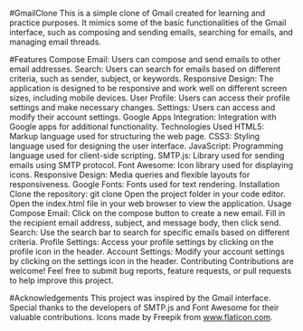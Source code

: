 #GmailClone
This is a simple clone of Gmail created for learning and practice purposes. It mimics some of the basic functionalities of the Gmail interface, such as composing and sending emails, searching for emails, and managing email threads.

#Features
Compose Email: Users can compose and send emails to other email addresses.
Search: Users can search for emails based on different criteria, such as sender, subject, or keywords.
Responsive Design: The application is designed to be responsive and work well on different screen sizes, including mobile devices.
User Profile: Users can access their profile settings and make necessary changes.
Settings: Users can access and modify their account settings.
Google Apps Integration: Integration with Google apps for additional functionality.
Technologies Used
HTML5: Markup language used for structuring the web page.
CSS3: Styling language used for designing the user interface.
JavaScript: Programming language used for client-side scripting.
SMTP.js: Library used for sending emails using SMTP protocol.
Font Awesome: Icon library used for displaying icons.
Responsive Design: Media queries and flexible layouts for responsiveness.
Google Fonts: Fonts used for text rendering.
Installation
Clone the repository: git clone <repository-url>
Open the project folder in your code editor.
Open the index.html file in your web browser to view the application.
Usage
Compose Email: Click on the compose button to create a new email. Fill in the recipient email address, subject, and message body, then click send.
Search: Use the search bar to search for specific emails based on different criteria.
Profile Settings: Access your profile settings by clicking on the profile icon in the header.
Account Settings: Modify your account settings by clicking on the settings icon in the header.
Contributing
Contributions are welcome! Feel free to submit bug reports, feature requests, or pull requests to help improve this project.

#Acknowledgements
This project was inspired by the Gmail interface.
Special thanks to the developers of SMTP.js and Font Awesome for their valuable contributions.
Icons made by Freepik from www.flaticon.com.
